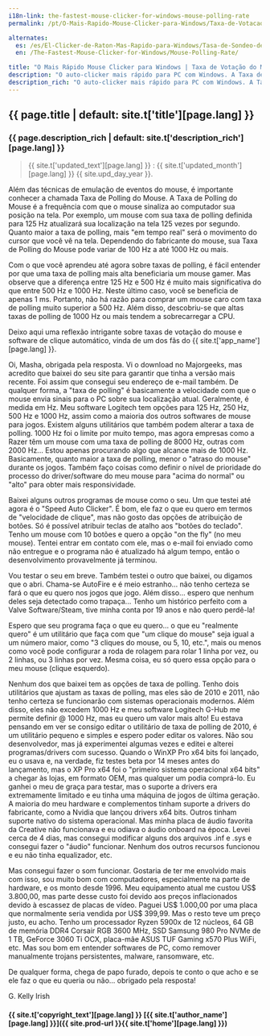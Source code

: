 ```yaml
---
i18n-link: the-fastest-mouse-clicker-for-windows-mouse-polling-rate
permalink: /pt/O-Mais-Rapido-Mouse-Clicker-para-Windows/Taxa-de-Votacao-do-Mouse/

alternates:
  es: /es/El-Clicker-de-Raton-Mas-Rapido-para-Windows/Tasa-de-Sondeo-del-Raton/
  en: /The-Fastest-Mouse-Clicker-for-Windows/Mouse-Polling-Rate/

title: "O Mais Rápido Mouse Clicker para Windows | Taxa de Votação do Mouse"
description: "O auto-clicker mais rápido para PC com Windows. A Taxa de Sondagem do Mouse é a frequência com que o mouse sinaliza ao computador sua posição na tela"
description_rich: "O auto-clicker mais rápido para PC com Windows. A Taxa de Sondagem do Mouse é a frequência com que o mouse sinaliza ao computador sua posição na tela"
---
```


## {{ page.title | default: site.t['title'][page.lang] }}

### {{ page.description_rich | default: site.t['description_rich'][page.lang] }}

> {{ site.t['updated_text'][page.lang] }} : {{ site.t['updated_month'][page.lang] }} {{ site.upd_day_year }}.

Além das técnicas de emulação de eventos do mouse, é importante conhecer a chamada Taxa de Polling do Mouse.
A Taxa de Polling do Mouse é a frequência com que o mouse sinaliza ao computador sua posição na tela.
Por exemplo, um mouse com sua taxa de polling definida para 125 Hz atualizará sua localização na tela 125 vezes por segundo.
Quanto maior a taxa de polling, mais "em tempo real" será o movimento do cursor que você vê na tela.
Dependendo do fabricante do mouse, sua Taxa de Polling do Mouse pode variar de 100 Hz a até 1000 Hz ou mais.

Com o que você aprendeu até agora sobre taxas de polling, é fácil entender por que uma taxa de polling mais alta beneficiaria um mouse gamer.
Mas observe que a diferença entre 125 Hz e 500 Hz é muito mais significativa do que entre 500 Hz e 1000 Hz.
Neste último caso, você se beneficia de apenas 1 ms. Portanto, não há razão para comprar um mouse caro com taxa de polling muito superior a 500 Hz.
Além disso, descobriu-se que altas taxas de polling de 1000 Hz ou mais tendem a sobrecarregar a CPU.

Deixo aqui uma reflexão intrigante sobre taxas de votação do mouse e software de clique automático, vinda de um dos fãs do {{ site.t['app_name'][page.lang] }}.

Oi, Masha, obrigada pela resposta. Vi o download no Majorgeeks, mas acredito que baixei do seu site para garantir que tinha a versão mais recente. Foi assim que consegui seu endereço de e-mail também. De qualquer forma, a "taxa de polling" é basicamente a velocidade com que o mouse envia sinais para o PC sobre sua localização atual. Geralmente, é medida em Hz. Meu software Logitech tem opções para 125 Hz, 250 Hz, 500 Hz e 1000 Hz, assim como a maioria dos outros softwares de mouse para jogos. Existem alguns utilitários que também podem alterar a taxa de polling. 1000 Hz foi o limite por muito tempo, mas agora empresas como a Razer têm um mouse com uma taxa de polling de 8000 Hz, outras com 2000 Hz... Estou apenas procurando algo que alcance mais de 1000 Hz. Basicamente, quanto maior a taxa de polling, menor o "atraso do mouse" durante os jogos. Também faço coisas como definir o nível de prioridade do processo do driver/software do meu mouse para "acima do normal" ou "alto" para obter mais responsividade.

Baixei alguns outros programas de mouse como o seu. Um que testei até agora é o "Speed ​​Auto Clicker". É bom, ele faz o que eu quero em termos de "velocidade de clique", mas não gosto das opções de atribuição de botões. Só é possível atribuir teclas de atalho aos "botões do teclado". Tenho um mouse com 10 botões e quero a opção "on the fly" (no meu mouse). Tentei entrar em contato com ele, mas o e-mail foi enviado como não entregue e o programa não é atualizado há algum tempo, então o desenvolvimento provavelmente já terminou.

Vou testar o seu em breve. Também testei o outro que baixei, ou digamos que o abri. Chama-se AutoFire e é meio estranho... não tenho certeza se fará o que eu quero nos jogos que jogo. Além disso... espero que nenhum deles seja detectado como trapaça... Tenho um histórico perfeito com a Valve Software/Steam, tive minha conta por 19 anos e não quero perdê-la!

Espero que seu programa faça o que eu quero... o que eu "realmente quero" é um utilitário que faça com que "um clique do mouse" seja igual a um número maior, como "3 cliques do mouse, ou 5, 10, etc.", mais ou menos como você pode configurar a roda de rolagem para rolar 1 linha por vez, ou 2 linhas, ou 3 linhas por vez. Mesma coisa, eu só quero essa opção para o meu mouse (clique esquerdo).

Nenhum dos que baixei tem as opções de taxa de polling. Tenho dois utilitários que ajustam as taxas de polling, mas eles são de 2010 e 2011, não tenho certeza se funcionarão com sistemas operacionais modernos. Além disso, eles não excedem 1000 Hz e meu software Logitech G-Hub me permite definir @ 1000 Hz, mas eu quero um valor mais alto! Eu estava pensando em ver se consigo editar o utilitário de taxa de polling de 2010, é um utilitário pequeno e simples e espero poder editar os valores. Não sou desenvolvedor, mas já experimentei algumas vezes e editei e alterei programas/drivers com sucesso. Quando o WinXP Pro x64 bits foi lançado, eu o usava e, na verdade, fiz testes beta por 14 meses antes do lançamento, mas o XP Pro x64 foi o "primeiro sistema operacional x64 bits" a chegar às lojas, em formato OEM, mas qualquer um podia comprá-lo. Eu ganhei o meu de graça para testar, mas o suporte a drivers era extremamente limitado e eu tinha uma máquina de jogos de última geração. A maioria do meu hardware e complementos tinham suporte a drivers do fabricante, como a Nvidia que lançou drivers x64 bits. Outros tinham suporte nativo do sistema operacional. Mas minha placa de áudio favorita da Creative não funcionava e eu odiava o áudio onboard na época. Levei cerca de 4 dias, mas consegui modificar alguns dos arquivos .inf e .sys e consegui fazer o "áudio" funcionar. Nenhum dos outros recursos funcionou e eu não tinha equalizador, etc.

Mas consegui fazer o som funcionar. Gostaria de ter me envolvido mais com isso, sou muito bom com computadores, especialmente na parte de hardware, e os monto desde 1996. Meu equipamento atual me custou US$ 3.800,00, mas parte desse custo foi devido aos preços inflacionados devido à escassez de placas de vídeo. Paguei US$ 1.000,00 por uma placa que normalmente seria vendida por US$ 399,99. Mas o resto teve um preço justo, eu acho. Tenho um processador Ryzen 5900x de 12 núcleos, 64 GB de memória DDR4 Corsair RGB 3600 MHz, SSD Samsung 980 Pro NVMe de 1 TB, GeForce 3060 Ti OCX, placa-mãe ASUS TUF Gaming x570 Plus WiFi, etc. Mas sou bom em entender softwares de PC, como remover manualmente trojans persistentes, malware, ransomware, etc.

De qualquer forma, chega de papo furado, depois te conto o que acho e se ele faz o que eu queria ou não... obrigado pela resposta!

G. Kelly Irish

#### {{ site.t['copyright_text'][page.lang] }} [{{ site.t['author_name'][page.lang] }}]({{ site.prod-url }}{{ site.t['home'][page.lang] }})
